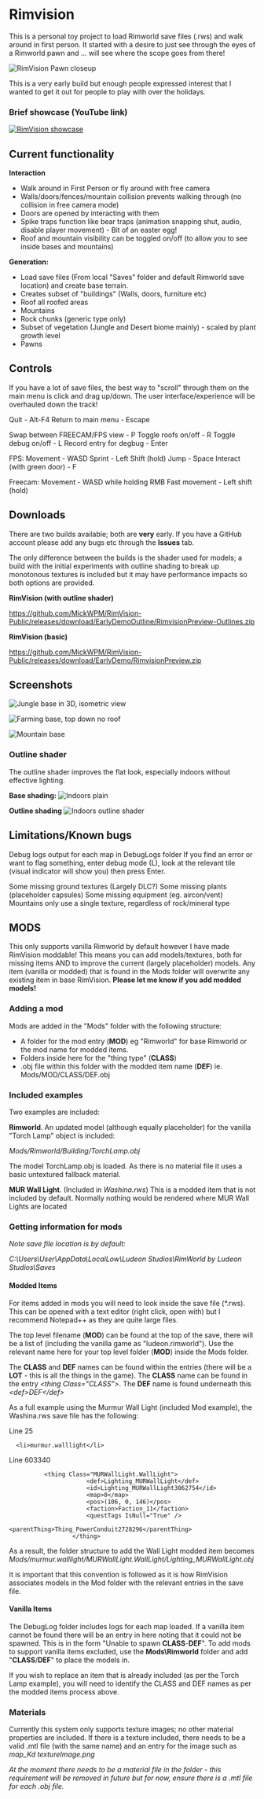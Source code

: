 # Rimvision
This is a personal toy project to load Rimworld save files (.rws) and walk around in first person. It started with a desire to just see through the eyes of a Rimworld pawn and ... will see where the scope goes from there!

![RimVision Pawn closeup](https://github.com/MickWPM/RimVision-Public/blob/main/Images/RimVision.png)

This is a very early build but enough people expressed interest that I wanted to get it out for people to play with over the holidays.

### Brief showcase (YouTube link)

[![RimVision showcase](https://img.youtube.com/vi/UwOMcUFtV3I/maxresdefault.jpg)](https://youtu.be/UwOMcUFtV3I)


## Current functionality
**Interaction**
- Walk around in First Person or fly around with free camera
- Walls/doors/fences/mountain collision prevents walking through (no collision in free camera mode)
- Doors are opened by interacting with them
- Spike traps function like bear traps (animation snapping shut, audio, disable player movement) - Bit of an easter egg!
- Roof and mountain visibility can be toggled on/off (to allow you to see inside bases and mountains)


**Generation:**
- Load save files (From local "Saves" folder and default Rimworld save location) and create base terrain. 
- Creates subset of "buildings" (Walls, doors, furniture etc)
- Roof all roofed areas
- Mountains
- Rock chunks (generic type only)
- Subset of vegetation (Jungle and Desert biome mainly) - scaled by plant growth level
- Pawns

## Controls
 
 If you have a lot of save files, the best way to "scroll" through them on the main menu is click and drag up/down. The user interface/experience will be overhauled down the track!
 
Quit - Alt-F4
Return to main menu - Escape

Swap between FREECAM/FPS view - P
Toggle roofs on/off - R
Toggle debug on/off - L
Record entry for degbug - Enter

FPS:
Movement - WASD
Sprint - Left Shift (hold)
Jump - Space
Interact (with green door) - F

Freecam:
Movement - WASD while holding RMB
Fast movement - Left shift (hold)

## Downloads
There are two builds available; both are **very** early. If you have a GitHub account please add any bugs etc through the **Issues** tab.

The only difference between the builds is the shader used for models; a build with the initial experiments with outline shading to break up monotonous textures is included but it may have performance impacts so both options are provided.

**RimVision (with outline shader)**

https://github.com/MickWPM/RimVision-Public/releases/download/EarlyDemoOutline/RimvisionPreview-Outlines.zip

**RimVision (basic)**

https://github.com/MickWPM/RimVision-Public/releases/download/EarlyDemo/RimvisionPreview.zip


## Screenshots

![Jungle base in 3D, isometric view](https://github.com/MickWPM/RimVision-Public/blob/main/Images/JungleBase.png)

![Farming base, top down no roof](https://github.com/MickWPM/RimVision-Public/blob/main/Images/FarmingBase.png)

![Mountain base](https://github.com/MickWPM/RimVision-Public/blob/main/Images/MountainBase.png)



### Outline shader 
The outline shader improves the flat look, especially indoors without effective lighting. 

**Base shading:**
![Indoors plain](https://github.com/MickWPM/RimVision-Public/blob/main/Images/Indoors.png)

**Outline shading**
![Indoors outline shader](https://github.com/MickWPM/RimVision-Public/blob/main/Images/IndoorsOutlines.png)



## Limitations/Known bugs
Debug logs output for each map in DebugLogs folder
If you find an error or want to flag something, enter debug mode (L), look at the relevant tile (visual indicator will show you) then press Enter.

Some missing ground textures (Largely DLC?)
Some missing plants (placeholder capsules)
Some missing equipment (eg. aircon/vent)
Mountains only use a single texture, regardless of rock/mineral type


## MODS

This only supports vanilla Rimworld by default however I have made RimVision moddable! This means you can add models/textures, both for missing items AND to improve the current (largely placeholder) models. Any item (vanilla or modded) that is found in the Mods folder will overwrite any existing item in base RimVision. **Please let me know if you add modded models!**

### Adding a mod
Mods are added in the "Mods" folder with the following structure:
- A folder for the mod entry (**MOD**) eg "Rimworld" for base Rimworld or the mod name for modded items.
- Folders inside here for the "thing type" (**CLASS**)
- .obj file within this folder with the modded item name (**DEF**)
ie.
Mods/MOD/CLASS/DEF.obj


### Included examples
Two examples are included:

**Rimworld**. An updated model (although equally placeholder) for the vanilla "Torch Lamp" object is included:

*Mods/Rimworld/Building/TorchLamp.obj*

The model TorchLamp.obj is loaded. As there is no material file it uses a basic untextured fallback material.

**MUR Wall Light**. (Included in _Washina.rws_) This is a modded item that is not included by default. Normally nothing would be rendered where MUR Wall Lights are located


### Getting information for mods
_Note save file location is by default:_

_C:\Users\User\AppData\LocalLow\Ludeon Studios\RimWorld by Ludeon Studios\Saves_

#### Modded Items
For items added in mods you will need to look inside the save file (\*.rws). This can be opened with a text editor (right click, open with) but I recommend Notepad++ as they are quite large files.

The top level filename (**MOD**) can be found at the top of the save, there will be a list of <modIds> (including the vanilla game as "ludeon.rimworld"). Use the relevant name here for your top level folder (**MOD**) inside the Mods folder. 
  
The **CLASS** and **DEF** names can be found within the <things> entries (there will be a **LOT** - this is all the things in the game). The **CLASS** name can be found in the entry _\<thing Class="CLASS"\>_. The **DEF** name is found underneath this _\<def\>DEF\</def\>_
  
As a full example using the Murmur Wall Light (included Mod example), the Washina.rws save file has the following:
  
  Line 25
```
  <li>murmur.walllight</li>
```
  
  Line 603340
  ```
            <thing Class="MURWallLight.WallLight">
						<def>Lighting_MURWallLight</def>
						<id>Lighting_MURWallLight3062754</id>
						<map>0</map>
						<pos>(106, 0, 146)</pos>
						<faction>Faction_11</faction>
						<questTags IsNull="True" />
						<parentThing>Thing_PowerConduit2728296</parentThing>
					</thing>
  ```

  As a result, the folder structure to add the Wall Light modded item becomes _Mods/murmur.walllight/MURWallLight.WallLight/Lighting_MURWallLight.obj_
  
  It is important that this convention is followed as it is how RimVision associates models in the Mod folder with the relevant entries in the save file.


#### Vanilla Items
The DebugLog folder includes logs for each map loaded. If a vanilla item cannot be found there will be an entry in here noting that it could not be spawned. This is in the form "Unable to spawn **CLASS**-**DEF**". To add mods to support vanilla items excluded, use the **Mods\Rimworld** folder and add "**CLASS**/**DEF**" to place the models in.

If you wish to replace an item that is already included (as per the Torch Lamp example), you will need to identify the CLASS and DEF names as per the modded items process above.

  ### Materials
  
  Currently this system only supports texture images; no other material properties are included. If there is a texture included, there needs to be a valid .mtl file (with the same name) and an entry for the image such as _map_Kd textureImage.png_
  
  _At the moment there needs to be a material file in the folder - this requirement will be removed in future but for now, ensure there is a .mtl file for each .obj file._
  
